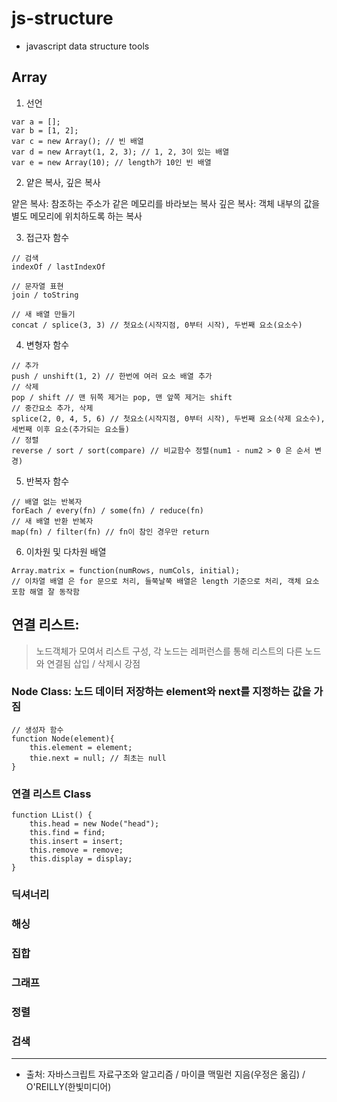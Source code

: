 # js-structure

- javascript data structure tools

## Array

1. 선언

```
var a = [];
var b = [1, 2];
var c = new Array(); // 빈 배열
var d = new Arrayt(1, 2, 3); // 1, 2, 3이 있는 배열
var e = new Array(10); // length가 10인 빈 배열
```

2. 얕은 복사, 깊은 복사

얕은 복사: 참조하는 주소가 같은 메모리를 바라보는 복사
깊은 복사: 객체 내부의 값을 별도 메모리에 위치하도록 하는 복사

3. 접근자 함수

```
// 검색
indexOf / lastIndexOf

// 문자열 표현
join / toString

// 새 배열 만들기
concat / splice(3, 3) // 첫요소(시작지점, 0부터 시작), 두번째 요소(요소수)
```

4. 변형자 함수

```
// 추가
push / unshift(1, 2) // 한번에 여러 요소 배열 추가
// 삭제
pop / shift // 맨 뒤쪽 제거는 pop, 맨 앞쪽 제거는 shift
// 중간요소 추가, 삭제
splice(2, 0, 4, 5, 6) // 첫요소(시작지점, 0부터 시작), 두번째 요소(삭제 요소수), 세번째 이후 요소(추가되는 요소들)
// 정렬
reverse / sort / sort(compare) // 비교함수 정렬(num1 - num2 > 0 은 순서 변경)
```

5. 반복자 함수

```
// 배열 없는 반복자
forEach / every(fn) / some(fn) / reduce(fn)
// 새 배열 반환 반복자
map(fn) / filter(fn) // fn이 참인 경우만 return
```

6. 이차원 및 다차원 배열

```
Array.matrix = function(numRows, numCols, initial);
// 이차열 배열 은 for 문으로 처리, 들쭉날쭉 배열은 length 기준으로 처리, 객체 요소 포함 해열 잘 동작함
```

## 연결 리스트:

> 노드객체가 모여서 리스트 구성, 각 노드는 레퍼런스를 통해 리스트의 다른 노드와 연결됨
> 삽입 / 삭제시 강점

### Node Class: 노드 데이터 저장하는 element와 next를 지정하는 값을 가짐

```
// 생성자 함수
function Node(element){
    this.element = element;
    thie.next = null; // 최초는 null
}
```

### 연결 리스트 Class

```
function LList() {
    this.head = new Node("head");
    this.find = find;
    this.insert = insert;
    this.remove = remove;
    this.display = display;
}
```

### 딕셔너리

### 해싱

### 집합

### 그래프

### 정렬

### 검색
---

- 출처: 자바스크립트 자료구조와 알고리즘 / 마이클 맥밀런 지음(우정은 옮김) / O'REILLY(한빛미디어)
